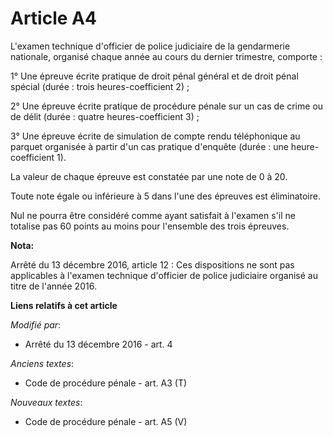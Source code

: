 # Article A4

L'examen technique d'officier de police judiciaire de la gendarmerie nationale, organisé chaque année au cours du dernier
trimestre, comporte : 

1° Une épreuve écrite pratique de droit pénal général et de droit pénal spécial (durée : trois heures-coefficient 2) ; 

2° Une épreuve écrite pratique de procédure pénale sur un cas de crime ou de délit (durée : quatre heures-coefficient 3) ; 

3° Une épreuve écrite de simulation de compte rendu téléphonique au parquet organisée à partir d'un cas pratique d'enquête
(durée : une heure-coefficient 1). 

La valeur de chaque épreuve est constatée par une note de 0 à 20. 

Toute note égale ou inférieure à 5 dans l'une des épreuves est éliminatoire. 

Nul ne pourra être considéré comme ayant satisfait à l'examen s'il ne totalise pas 60 points au moins pour l'ensemble des
trois épreuves.

**Nota:**

Arrêté du 13 décembre 2016, article 12 : Ces dispositions ne sont pas applicables à l'examen technique d'officier de police
judiciaire organisé au titre de l'année 2016.

**Liens relatifs à cet article**

_Modifié par_:

  - Arrêté du 13 décembre 2016 - art. 4

_Anciens textes_:

  - Code de procédure pénale - art. A3 (T)

_Nouveaux textes_:

  - Code de procédure pénale - art. A5 (V)
